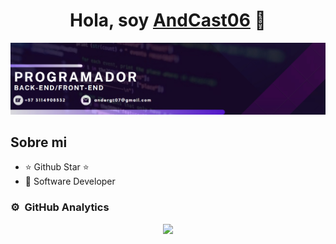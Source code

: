 <div align="center">
<h1 align="center">Hola, soy <a href="">AndCast06</a> 👋</h1>
</div>
<img src="https://github.com/AndCast06/AndCast06/blob/main/bannerGitHud.jpg">

## Sobre mi

- ⭐ Github Star ⭐ 
- 📲 Software Developer

### ⚙️ &nbsp;GitHub Analytics

<p align="center">
  <a href="https://github.com/AndCast06">
    <img height="180em" src="https://github-readme-stats.vercel.app/api?username=AndCast06&show_icons=true&theme=algolia&include_all_commits=true&count_private=true&cache_seconds=1800"/>
  </a>
</p>

